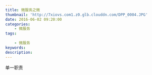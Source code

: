 ```yaml
---
title: 微服务之微
thumbnail: 'http://7xiovs.com1.z0.glb.clouddn.com/DPP_0004.JPG'
date: 2016-06-02 09:20:00
categories:
	- 微服务 
tags:
	 
	- 微服务
keywords:
description:
---
```

 
 


 单一职责
